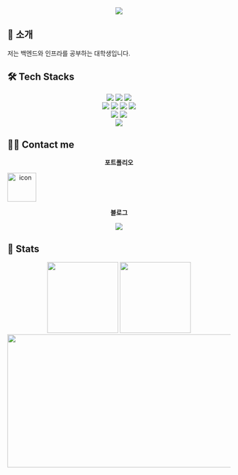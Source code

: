 

<!--
**ssoyeonni/ssoyeonni** is a ✨ _special_ ✨ repository because its `README.md` (this file) appears on your GitHub profile.

Here are some ideas to get you started:

- 🔭 I’m currently working on ...
- 🌱 I’m currently learning ...
- 👯 I’m looking to collaborate on ...
- 🤔 I’m looking for help with ...
- 💬 Ask me about ...
- 📫 How to reach me: ...
- 😄 Pronouns: ...
- ⚡ Fun fact: ...
-->





<div align="center">
   <img src="https://capsule-render.vercel.app/api?type=waving&color=ffc2c2&height=180&text=SOYEON's%20github🛫&animation=twinkling&fontColor=ffffff&fontSize=50" />
    </div>
    <div style="text-align: left;"> 
</div>


## 🙌 소개
저는 백엔드와 인프라를 공부하는 대학생입니다.


## 🛠️ Tech Stacks

<div align="center">
    <img src="https://img.shields.io/badge/Java-007396?style=for-the-badge&logo=Java&logoColor=white">
    <img src="https://img.shields.io/badge/Python-3776AB?style=for-the-badge&logo=Python&logoColor=white">
    <img src="https://img.shields.io/badge/C-A8B9CC?style=for-the-badge&logo=C&logoColor=white">
</div>

<div align="center">
    <img src="https://img.shields.io/badge/Linux-FCC624?style=for-the-badge&logo=Linux&logoColor=white">
    <img src="https://img.shields.io/badge/Docker-2496ED?style=for-the-badge&logo=Docker&logoColor=white">
    <img src="https://img.shields.io/badge/MySQL-4479A1?style=for-the-badge&logo=MySQL&logoColor=white">
    <img src="https://img.shields.io/badge/Oracle-F80000?style=for-the-badge&logo=Oracle&logoColor=white">
</div>

<div align="center">
    <img src="https://img.shields.io/badge/Spring-6DB33F?style=for-the-badge&logo=Spring&logoColor=white">
    <img src="https://img.shields.io/badge/Spring Boot-6DB33F?style=for-the-badge&logo=Spring Boot&logoColor=white">
</div>
<div align="center">
    <img src="https://img.shields.io/badge/Git-F05032?style=for-the-badge&logo=Git&logoColor=white">
</div>

## 🧑‍💻 Contact me

<div align="center">
    
**포트폴리오**
<div style="display: flex; align-items: flex-start;"><a href=https://github.com/ssoyeonni/Portfolio/> <img src="https://techstack-generator.vercel.app/github-icon.svg" alt="icon" width="65" height="65" /></a>
</div>

**블로그**
<div>
<a href=https://imsooo.tistory.com/><img src="https://img.shields.io/badge/Tistory-000000?style=for-the-badge&logo=Tistory&logoColor=white&link=https://imsooo.tistory.com/"> </a>
</div>
</div>

## 🏅 Stats
<div align="center">
    <img src="https://github-readme-stats.vercel.app/api?username=ssoyeonni&bg_color=180,00000000,00000000&title_color=fd9696&text_color=fd9696" height="160" /> 
    <img src="https://github-readme-stats.vercel.app/api/top-langs/?username=ssoyeonni&layout=compact&bg_color=180,00000000,00000000&title_color=fd9696&text_color=fd9696" height="160" />
</div> 





<!-- 여기까지 (https://github-profile-readme-editor.netlify.app/secondstep) 코드 -->

<!-- 농장 -->
<div align="center">
<a href="https://www.gitanimals.org/en_US?utm_medium=image&utm_source=ssoyeonni&utm_content=farm">
<img
  src="https://render.gitanimals.org/farms/ssoyeonni"
  width="600"
  height="300"
/>
</a>
</div>

